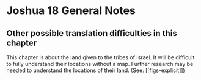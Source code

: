 # Joshua 18 General Notes
## Other possible translation difficulties in this chapter

This chapter is about the land given to the tribes of Israel. It will be difficult to fully understand their locations without a map. Further research may be needed to understand the locations of their land. (See: [[figs-explicit]])